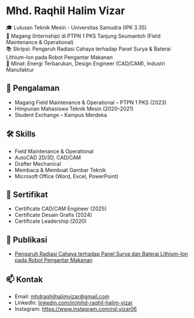# Mhd. Raqhil Halim Vizar

🎓 Lulusan Teknik Mesin - Universitas Samudra (IPK 3.35)  
🔧 Magang (Internship) di PTPN 1 PKS Tanjung Seumantoh (Field Maintenance & Operational)  
📚 Skripsi: Pengaruh Radiasi Cahaya terhadap Panel Surya & Baterai Lithium-Ion pada Robot Pengantar Makanan  
🌱 Minat: Energi Terbarukan, Design Engineer (CAD/CAM), Industri Manufaktur  

## 📌 Pengalaman
- Magang Field Maintenance & Operational – PTPN 1 PKS (2023)
- Himpunan Mahasiswa Teknik Mesin (2020–2021)
- Student Exchange – Kampus Merdeka

## 🛠️ Skills
- Field Maintenance & Operational
- AutoCAD 2D/3D, CAD/CAM
- Drafter Mechanical
- Membaca & Membuat Gambar Teknik
- Microsoft Office (Word, Excel, PowerPoint)

## 📜 Sertifikat
- Certificate CAD/CAM Engineer (2025)
- Certificate Desain Grafis (2024)
- Certificate Leadership (2020)

## 📖 Publikasi
- [Pengaruh Radiasi Cahaya terhadap Panel Surya dan Baterai Lithium-Ion pada Robot Pengantar Makanan](https://ejurnalunsam.id/index.php/jurutera/article/view/12099)

## 📫 Kontak
- Email: mhdraqhilhalimvizar@gmail.com  
- LinkedIn: [linkedin.com/in/mhd-raqhil-halim-vizar](https://www.linkedin.com/in/mhd-raqhil-halim-vizar/)  
- Instagram: https://www.instagram.com/rql.vizar06
